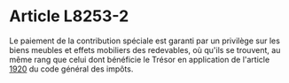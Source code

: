 # Article L8253-2

Le paiement de la contribution spéciale est garanti par un privilège sur les biens meubles et effets mobiliers des redevables, où qu'ils se trouvent, au même rang que celui dont bénéficie le Trésor en application de l'article [1920][1] du code général des impôts.

 [1]: /affichCodeArticle.do?cidTexte=LEGITEXT000006069577&idArticle=LEGIARTI000006313311&dateTexte=&categorieLien=cid